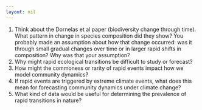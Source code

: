 ```yaml
---
layout: nil
---
```


1. Think about the Dornelas et al paper (biodiversity change through time). What pattern in change in species composition did they show? You probably made an assumption about how that change occurred: was it through small gradual changes over time or in larger rapid shifts in composition? Why was that your assumption?
2. Why might rapid ecological transitions be difficult to study or forecast?
3. How might the commoness or rarity of rapid events impact how we model community dynamics?
4. If rapid events are triggered by extreme climate events, what does this mean for forecasting community dynamics under climate change?
5. What kind of data would be useful for determining the prevalence of rapid transitions in nature?
